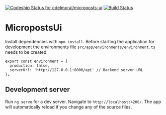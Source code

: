 [ ![Codeship Status for cdelmoral/microposts-ui](https://app.codeship.com/projects/4295ba20-805a-0134-af0d-7a2ab9e69228/status?branch=master)](https://app.codeship.com/projects/182069) [![Build Status](https://travis-ci.org/cdelmoral/microposts-ui.svg?branch=master)](https://travis-ci.org/cdelmoral/microposts-ui)

# MicropostsUi

Install dependencies with `npm install`. Before starting the application for development the environments file `src/app/environments/environment.ts` needs to be created:

```
export const environment = {
  production: false,
  serverUrl: 'http://127.0.0.1:8000/api' // Backend server URL
};
```

## Development server
Run `ng serve` for a dev server. Navigate to `http://localhost:4200/`. The app will automatically reload if you change any of the source files.
